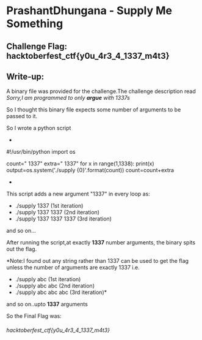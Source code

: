 # PrashantDhungana - Supply Me Something

## Challenge Flag: hacktoberfest_ctf{y0u_4r3_4_1337_m4t3}

## Write-up:

A binary file was provided for the challenge.The challenge description read
*Sorry,I am programmed to only **argue** with 1337s*

So I thought this binary file expects some number of arguments to be passed to it.

So I wrote a python script

*
#!/usr/bin/python
import os

count=" 1337"
extra=" 1337"
for x in range(1,1338):
	print(x)
	output=os.system('./supply {0}'.format(count))
	count=count+extra

*

This script adds a new argument "1337" in every loop as:

* ./supply 1337 (1st iteration)
* ./supply 1337 1337 (2nd iteration)
* ./supply 1337 1337 1337 (3rd iteration)

and so on...

After running the script,at exactly **1337** number arguments, the binary spits out the flag.

*Note:I found out any string rather than 1337 can be used to get the flag unless the number of arguments are exactly 1337
i.e.
* ./supply abc (1st iteration)
* ./supply abc abc (2nd iteration)
* ./supply abc abc abc (3rd iteration)*

and so on..upto **1337** arguments

So the Final Flag was:
###### hacktoberfest_ctf{y0u_4r3_4_1337_m4t3}